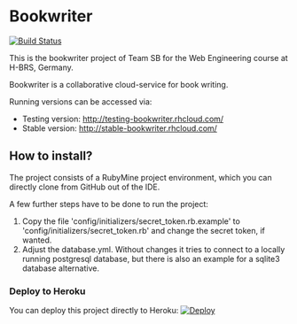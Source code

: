 # Bookwriter

[![Build Status](https://travis-ci.org/team-sb/bookwriter.svg?branch=master)](https://travis-ci.org/team-sb/bookwriter)

This is the bookwriter project of Team SB for the Web Engineering course at H-BRS, Germany.

Bookwriter is a collaborative cloud-service for book writing.

Running versions can be accessed via:

- Testing version: http://testing-bookwriter.rhcloud.com/
- Stable version: http://stable-bookwriter.rhcloud.com/

## How to install?

The project consists of a RubyMine project environment, which you can directly clone from GitHub out of the IDE.

A few further steps have to be done to run the project:

1. Copy the file 'config/initializers/secret_token.rb.example' to 'config/initializers/secret_token.rb' and change the secret token, if wanted.
2. Adjust the database.yml. Without changes it tries to connect to a locally running postgresql database, but there is also an example for a sqlite3 database alternative. 

### Deploy to Heroku

You can deploy this project directly to Heroku:
[![Deploy](https://www.herokucdn.com/deploy/button.png)](https://heroku.com/deploy)
